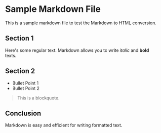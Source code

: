 # Sample Markdown File

This is a sample markdown file to test the Markdown to HTML conversion.

## Section 1

Here's some regular text. Markdown allows you to write *italic* and **bold** texts.

## Section 2

- Bullet Point 1
- Bullet Point 2

> This is a blockquote.

## Conclusion

Markdown is easy and efficient for writing formatted text.
